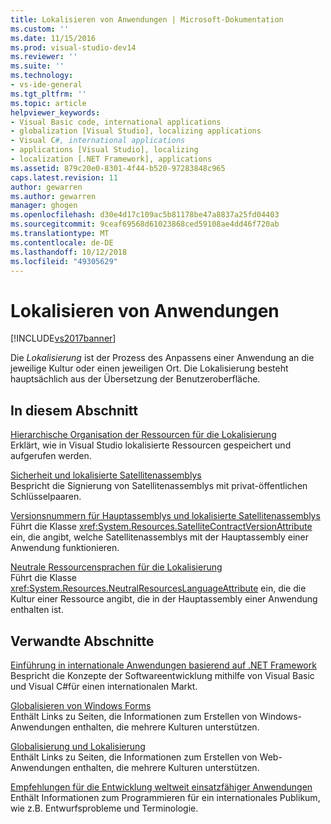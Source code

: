 ```yaml
---
title: Lokalisieren von Anwendungen | Microsoft-Dokumentation
ms.custom: ''
ms.date: 11/15/2016
ms.prod: visual-studio-dev14
ms.reviewer: ''
ms.suite: ''
ms.technology:
- vs-ide-general
ms.tgt_pltfrm: ''
ms.topic: article
helpviewer_keywords:
- Visual Basic code, international applications
- globalization [Visual Studio], localizing applications
- Visual C#, international applications
- applications [Visual Studio], localizing
- localization [.NET Framework], applications
ms.assetid: 879c20e0-8301-4f44-b520-97283848c965
caps.latest.revision: 11
author: gewarren
ms.author: gewarren
manager: ghogen
ms.openlocfilehash: d30e4d17c109ac5b81178be47a8837a25fd04403
ms.sourcegitcommit: 9ceaf69568d61023868ced59108ae4dd46f720ab
ms.translationtype: MT
ms.contentlocale: de-DE
ms.lasthandoff: 10/12/2018
ms.locfileid: "49305629"
---
```

# <a name="localizing-applications"></a>Lokalisieren von Anwendungen
[!INCLUDE[vs2017banner](../includes/vs2017banner.md)]

Die *Lokalisierung* ist der Prozess des Anpassens einer Anwendung an die jeweilige Kultur oder einen jeweiligen Ort. Die Lokalisierung besteht hauptsächlich aus der Übersetzung der Benutzeroberfläche.  
  
## <a name="in-this-section"></a>In diesem Abschnitt  
 [Hierarchische Organisation der Ressourcen für die Lokalisierung](../ide/hierarchical-organization-of-resources-for-localization.md)  
 Erklärt, wie in Visual Studio lokalisierte Ressourcen gespeichert und aufgerufen werden.  
  
 [Sicherheit und lokalisierte Satellitenassemblys](../ide/security-and-localized-satellite-assemblies.md)  
 Bespricht die Signierung von Satellitenassemblys mit privat-öffentlichen Schlüsselpaaren.  
  
 [Versionsnummern für Hauptassemblys und lokalisierte Satellitenassemblys](../ide/version-numbers-for-main-and-localized-satellite-assemblies.md)  
 Führt die Klasse <xref:System.Resources.SatelliteContractVersionAttribute> ein, die angibt, welche Satellitenassemblys mit der Hauptassembly einer Anwendung funktionieren.  
  
 [Neutrale Ressourcensprachen für die Lokalisierung](../ide/neutral-resources-languages-for-localization.md)  
 Führt die Klasse <xref:System.Resources.NeutralResourcesLanguageAttribute> ein, die die Kultur einer Ressource angibt, die in der Hauptassembly einer Anwendung enthalten ist.  
  
## <a name="related-sections"></a>Verwandte Abschnitte  
 [Einführung in internationale Anwendungen basierend auf .NET Framework](../ide/introduction-to-international-applications-based-on-the-dotnet-framework.md)  
 Bespricht die Konzepte der Softwareentwicklung mithilfe von Visual Basic und Visual C#für einen internationalen Markt.  
  
 [Globalisieren von Windows Forms](http://msdn.microsoft.com/library/72f6cd92-83be-45ec-aa37-9cb8e3ebc3c5)  
 Enthält Links zu Seiten, die Informationen zum Erstellen von Windows-Anwendungen enthalten, die mehrere Kulturen unterstützen.  
  
 [Globalisierung und Lokalisierung](http://msdn.microsoft.com/library/8ef3838e-9d05-4236-9dd0-ceecff9df80d)  
 Enthält Links zu Seiten, die Informationen zum Erstellen von Web-Anwendungen enthalten, die mehrere Kulturen unterstützen.  
  
 [Empfehlungen für die Entwicklung weltweit einsatzfähiger Anwendungen](http://msdn.microsoft.com/library/f08169c7-aad8-4ec3-9a21-9ebd3b89986c)  
 Enthält Informationen zum Programmieren für ein internationales Publikum, wie z.B. Entwurfsprobleme und Terminologie.

